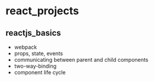 # react_projects
## reactjs_basics
* webpack
* props, state, events
* communicating between parent and child components
* two-way-binding
* component life cycle

